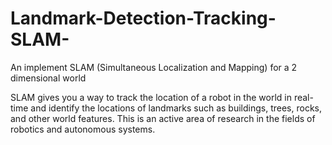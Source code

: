 # Landmark-Detection-Tracking-SLAM-
An implement SLAM (Simultaneous Localization and Mapping) for a 2 dimensional world


SLAM gives you a way to track the location of a robot in the world in real-time and identify the locations of landmarks such as buildings, trees, rocks, and other world features.
This is an active area of research in the fields of robotics and autonomous systems.
